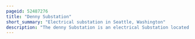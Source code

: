 ```yaml
---
pageid: 52487276
title: "Denny Substation"
short_summary: "Electrical substation in Seattle, Washington"
description: "The denny Substation is an electrical Substation located in Seattle's south Lake Union Neighborhood and is operated by seattle City Light. The Facility takes up a whole City Block along Denny Way and features a Community Center, interpretive Exhibits, a Dog Park, and public Art."
---
```

